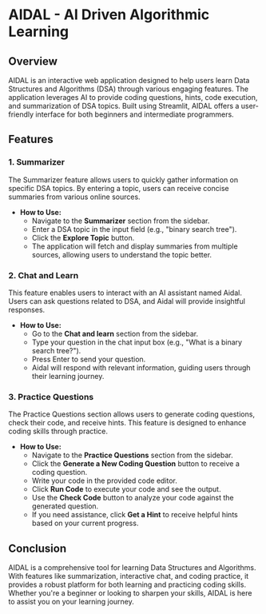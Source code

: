 # AIDAL - AI Driven Algorithmic Learning

## Overview
AIDAL is an interactive web application designed to help users learn Data Structures and Algorithms (DSA) through various engaging features. The application leverages AI to provide coding questions, hints, code execution, and summarization of DSA topics. Built using Streamlit, AIDAL offers a user-friendly interface for both beginners and intermediate programmers.

## Features

### 1. Summarizer
The Summarizer feature allows users to quickly gather information on specific DSA topics. By entering a topic, users can receive concise summaries from various online sources.

- **How to Use:**
  - Navigate to the **Summarizer** section from the sidebar.
  - Enter a DSA topic in the input field (e.g., "binary search tree").
  - Click the **Explore Topic** button.
  - The application will fetch and display summaries from multiple sources, allowing users to understand the topic better.

### 2. Chat and Learn
This feature enables users to interact with an AI assistant named Aidal. Users can ask questions related to DSA, and Aidal will provide insightful responses.

- **How to Use:**
  - Go to the **Chat and learn** section from the sidebar.
  - Type your question in the chat input box (e.g., "What is a binary search tree?").
  - Press Enter to send your question.
  - Aidal will respond with relevant information, guiding users through their learning journey.

### 3. Practice Questions
The Practice Questions section allows users to generate coding questions, check their code, and receive hints. This feature is designed to enhance coding skills through practice.

- **How to Use:**
  - Navigate to the **Practice Questions** section from the sidebar.
  - Click the **Generate a New Coding Question** button to receive a coding question.
  - Write your code in the provided code editor.
  - Click **Run Code** to execute your code and see the output.
  - Use the **Check Code** button to analyze your code against the generated question.
  - If you need assistance, click **Get a Hint** to receive helpful hints based on your current progress.

## Conclusion
AIDAL is a comprehensive tool for learning Data Structures and Algorithms. With features like summarization, interactive chat, and coding practice, it provides a robust platform for both learning and practicing coding skills. Whether you're a beginner or looking to sharpen your skills, AIDAL is here to assist you on your learning journey.
